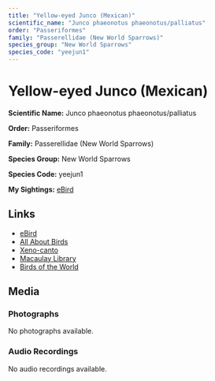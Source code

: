 ```yaml
---
title: "Yellow-eyed Junco (Mexican)"
scientific_name: "Junco phaeonotus phaeonotus/palliatus"
order: "Passeriformes"
family: "Passerellidae (New World Sparrows)"
species_group: "New World Sparrows"
species_code: "yeejun1"
---
```


# Yellow-eyed Junco (Mexican)

**Scientific Name:** Junco phaeonotus phaeonotus/palliatus

**Order:** Passeriformes

**Family:** Passerellidae (New World Sparrows)

**Species Group:** New World Sparrows

**Species Code:** yeejun1

**My Sightings:** [eBird](https://ebird.org/lifelist?r=world&time=life&spp=yeejun1)

## Links
* [eBird](https://ebird.org/species/yeejun1) 
* [All About Birds](https://www.allaboutbirds.org/guide/yeejun1) 
* [Xeno-canto](https://www.xeno-canto.org/species/yeejun1) 
* [Macaulay Library](https://search.macaulaylibrary.org/catalog?taxonCode=yeejun1&sort=rating_rank_desc)
* [Birds of the World](https://birdsoftheworld.org/bow/species/yeejun1)

## Media
### Photographs
No photographs available.

### Audio Recordings
No audio recordings available.
